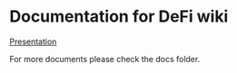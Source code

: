 # Documentation for DeFi wiki

  

[Presentation](https://docs.google.com/presentation/d/17D3UnYAGmfeadaSpAxXPFi2S7QoUuNCmGrCGt0BwAJY/edit)

For more documents please check the docs folder.
